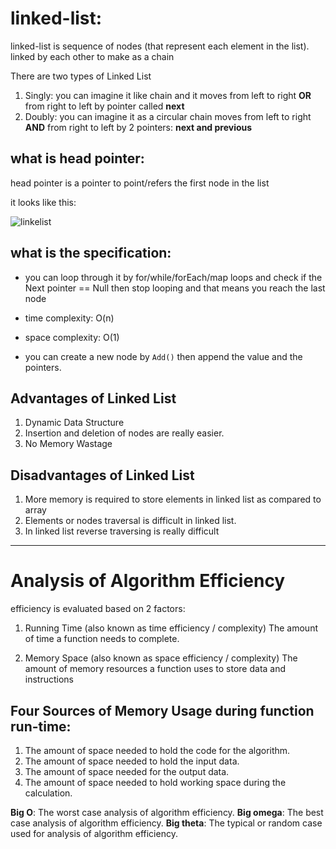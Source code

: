# linked-list:
linked-list is sequence of nodes (that represent each element in the list). linked by each other to make as a chain

There are two types of Linked List 
1. Singly: you can imagine it like chain and it moves from left to right **OR** from right to left by pointer called **next**
2. Doubly: you can imagine it as a circular chain moves from left to right **AND** from right to left by 2 pointers: **next and previous**

## what is head pointer:
head pointer is a pointer to point/refers the first node in the list

it looks like this:

![linkelist](https://media.geeksforgeeks.org/wp-content/cdn-uploads/gq/2013/03/Linkedlist.png)

## what is the specification: 
- you can loop through it by for/while/forEach/map loops and check if the Next pointer == Null then stop looping and that means you reach the last node
- time complexity: O(n)
- space complexity: O(1)

- you can create a new node by `Add()` then append the value and the pointers.

## Advantages of Linked List
1. Dynamic Data Structure
2. Insertion and deletion of nodes are really easier.
3. No Memory Wastage


## Disadvantages of Linked List
1. More memory is required to store elements in linked list as compared to array
2. Elements or nodes traversal is difficult in linked list.
3. In linked list reverse traversing is really difficult



------------------------------


# Analysis of Algorithm Efficiency

efficiency is evaluated based on 2 factors:

1. Running Time (also known as time efficiency / complexity)
The amount of time a function needs to complete.

2. Memory Space (also known as space efficiency / complexity)
The amount of memory resources a function uses to store data and instructions

## Four Sources of Memory Usage during function run-time:
1. The amount of space needed to hold the code for the algorithm.
2. The amount of space needed to hold the input data.
3. The amount of space needed for the output data.
4. The amount of space needed to hold working space during the calculation.


**Big O**: The worst case analysis of algorithm efficiency.
**Big omega**: The best case analysis of algorithm efficiency.
**Big theta**: The typical or random case used for analysis of algorithm efficiency.